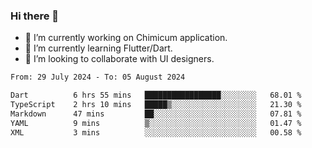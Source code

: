 ### Hi there 👋

<!--
**devcat37/devcat37** is a ✨ _special_ ✨ repository because its `README.md` (this file) appears on your GitHub profile.-->


- 🔭 I’m currently working on Chimicum application.
- 🌱 I’m currently learning Flutter/Dart.
- 👯 I’m looking to collaborate with UI designers.
<!-- - 🤔 I’m looking for help with ... -->

<!--START_SECTION:waka-->

```txt
From: 29 July 2024 - To: 05 August 2024

Dart          6 hrs 55 mins   █████████████████░░░░░░░░   68.01 %
TypeScript    2 hrs 10 mins   █████▒░░░░░░░░░░░░░░░░░░░   21.30 %
Markdown      47 mins         ██░░░░░░░░░░░░░░░░░░░░░░░   07.81 %
YAML          9 mins          ▒░░░░░░░░░░░░░░░░░░░░░░░░   01.47 %
XML           3 mins          ░░░░░░░░░░░░░░░░░░░░░░░░░   00.58 %
```

<!--END_SECTION:waka-->
